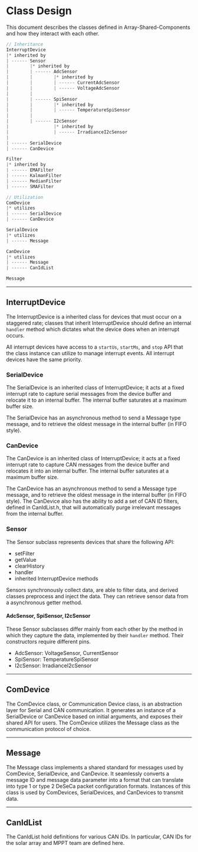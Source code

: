 # Class Design

This document describes the classes defined in Array-Shared-Components and how
they interact with each other.

```cpp
// Inheritance
InterruptDevice
|* inherited by
| ------ Sensor
|        |* inherited by
|        | ------ AdcSensor
|        |        |* inherited by
|        |        | ------ CurrentAdcSensor
|        |        | ------ VoltageAdcSensor
|        |
|        | ------ SpiSensor
|        |        |* inherited by
|        |        | ------ TemperatureSpiSensor
|        |
|        | ------ I2cSensor
|                 |* inherited by
|                 | ------ IrradianceI2cSensor
|
| ------ SerialDevice
| ------ CanDevice

Filter
|* inherited by
| ------ EMAFilter
| ------ KalmanFilter
| ------ MedianFilter
| ------ SMAFilter

// Utilization
ComDevice
|* utilizes
| ------ SerialDevice
| ------ CanDevice

SerialDevice
|* utilizes
| ------ Message

CanDevice
|* utilizes
| ------ Message
| ------ CanIdList

Message
```

---

## InterruptDevice

The InterruptDevice is a inherited class for devices that must occur on a
staggered rate; classes that inherit InterruptDevice should define an internal
`handler` method which dictates what the device does when an interrupt occurs.

All interrupt devices have access to a `startUs`, `startMs`, and `stop` API
that the class instance can utilize to manage interrupt events. All interrupt
devices have the same priority.

### SerialDevice

The SerialDevice is an inherited class of InterruptDevice; it acts at a fixed
interrupt rate to capture serial messages from the device buffer and relocate it
to an internal buffer. The internal buffer saturates at a maximum buffer size.

The SerialDevice has an asynchronous method to send a Message type message, and
to retrieve the oldest message in the internal buffer (in FIFO style).

### CanDevice

The CanDevice is an inherited class of InterruptDevice; it acts at a fixed
interrupt rate to capture CAN messages from the device buffer and relocates it
into an internal buffer. The internal buffer saturates at a maximum buffer size.

The CanDevice has an asynchronous method to send a Message type message, and to
retrieve the oldest message in the internal buffer (in FIFO style). The
CanDevice also has the ability to add a set of CAN ID filters, defined in
CanIdList.h, that will automatically purge irrelevant messages from the internal
buffer.

### Sensor

The Sensor subclass represents devices that share the following API:

- setFilter
- getValue
- clearHistory
- handler
- inherited InterruptDevice methods

Sensors synchronously collect data, are able to filter data, and derived classes
preprocess and inject the data. They can retrieve sensor data from a
asynchronous getter method.

#### AdcSensor, SpiSensor, I2cSensor

These Sensor subclasses differ mainly from each other by the method in which
they capture the data, implemented by their `handler` method. Their constructors
require different pins.

- AdcSensor: VoltageSensor, CurrentSensor
- SpiSensor: TemperatureSpiSensor
- I2cSensor: IrradianceI2cSensor

---

## ComDevice

The ComDevice class, or Communication Device class, is an abstraction layer for
Serial and CAN communication. It generates an instance of a SerialDevice or
CanDevice based on initial arguments, and exposes their shared API for users.
The ComDevice utilizes the Message class as the communication protocol of choice.

---

## Message

The Message class implements a shared standard for messages used by ComDevice,
SerialDevice, and CanDevice. It seamlessly converts a message ID and message
data parameter into a format that can translate into type 1 or type 2 DeSeCa
packet configuration formats. Instances of this class is used by ComDevices,
SerialDevices, and CanDevices to transmit data.

---

## CanIdList

The CanIdList hold definitions for various CAN IDs. In particular, CAN IDs for
the solar array and MPPT team are defined here.